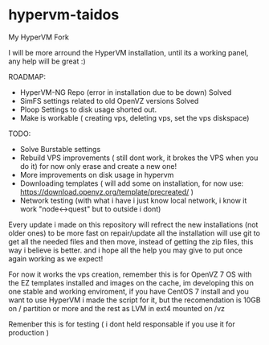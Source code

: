 # hypervm-taidos
My HyperVM Fork

I will be more arround the HyperVM installation, until its a working panel, any help will be great :)

ROADMAP:

- HyperVM-NG Repo (error in installation due to be down) Solved
- SimFS settings related to old OpenVZ versions Solved
- Ploop Settings to disk usage shorted out.
- Make is workable ( creating vps, deleting vps, set the vps diskspace)

TODO:
- Solve Burstable settings
- Rebuild VPS improvements ( still dont work, it brokes the VPS when you do it) for now only erase and create a new one!
- More improvements on disk usage in hypervm 
- Downloading templates ( will add some on installation, for now use: https://download.openvz.org/template/precreated/ )
- Network testing (with what i have i just know local network, i know it work "node<->quest" but to outside i dont)

Every update i made on this repository will refrect the new installations (not older ones) to be more fast on repair/update all the installation will use git to get all the needed files and then move, instead of getting the zip files, this way i believe is better. and i hope all the help you may give to put once again working as we expect!

For now it works the vps creation, remember this is for OpenVZ 7 OS with the EZ templates installed and images on the cache, im developing this on one stable and working enviroment, if you have CentOS 7 install and you want to use HyperVM i made the script for it, but the recomendation is 10GB on / partition or more and the rest as LVM in ext4 mounted on /vz

Remenber this is for testing ( i dont held responsable if you use it for production ) 
